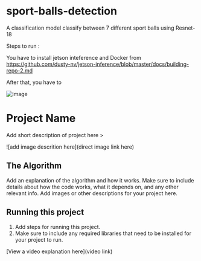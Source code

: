 # sport-balls-detection

A classification model classify between 7 different sport balls using Resnet-18

Steps to run : 

You have to install jetson inteference and Docker from https://github.com/dusty-nv/jetson-inference/blob/master/docs/building-repo-2.md

After that, you have to 


![image](https://github.com/amannx26/sport-balls-detection/assets/173274284/557c9f92-3d3d-413f-849e-7e75ba939943)










# Project Name

 Add short description of project here > 

![add image descrition here](direct image link here)

## The Algorithm

Add an explanation of the algorithm and how it works. Make sure to include details about how the code works, what it depends on, and any other relevant info. Add images or other descriptions for your project here. 

## Running this project

1. Add steps for running this project.
2. Make sure to include any required libraries that need to be installed for your project to run.

[View a video explanation here](video link)
